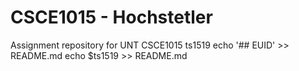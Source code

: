 # CSCE1015 - Hochstetler
Assignment repository for UNT CSCE1015
ts1519
echo '## EUID' >> README.md
echo $ts1519 >> README.md
